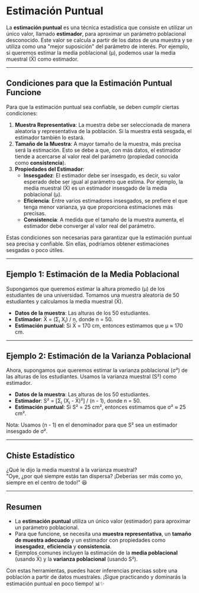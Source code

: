 # Estimación Puntual

La **estimación puntual** es una técnica estadística que consiste en utilizar un único valor, llamado **estimador**, para aproximar un parámetro poblacional desconocido. Este valor se calcula a partir de los datos de una muestra y se utiliza como una "mejor suposición" del parámetro de interés. Por ejemplo, si queremos estimar la media poblacional (μ), podemos usar la media muestral (X̄) como estimador.

---

## Condiciones para que la Estimación Puntual Funcione

Para que la estimación puntual sea confiable, se deben cumplir ciertas condiciones:

1. **Muestra Representativa**: La muestra debe ser seleccionada de manera aleatoria y representativa de la población. Si la muestra está sesgada, el estimador también lo estará.
2. **Tamaño de la Muestra**: A mayor tamaño de la muestra, más precisa será la estimación. Esto se debe a que, con más datos, el estimador tiende a acercarse al valor real del parámetro (propiedad conocida como **consistencia**).
3. **Propiedades del Estimador**:
   - **Insesgadez**: El estimador debe ser insesgado, es decir, su valor esperado debe ser igual al parámetro que estima. Por ejemplo, la media muestral (X̄) es un estimador insesgado de la media poblacional (μ).
   - **Eficiencia**: Entre varios estimadores insesgados, se prefiere el que tenga menor varianza, ya que proporciona estimaciones más precisas.
   - **Consistencia**: A medida que el tamaño de la muestra aumenta, el estimador debe converger al valor real del parámetro.

Estas condiciones son necesarias para garantizar que la estimación puntual sea precisa y confiable. Sin ellas, podríamos obtener estimaciones sesgadas o poco útiles.

---

## Ejemplo 1: Estimación de la Media Poblacional

Supongamos que queremos estimar la altura promedio (μ) de los estudiantes de una universidad. Tomamos una muestra aleatoria de 50 estudiantes y calculamos la media muestral (X̄).

- **Datos de la muestra**: Las alturas de los 50 estudiantes.
- **Estimador**: X̄ = (Σⱼ Xⱼ) / n, donde n = 50.
- **Estimación puntual**: Si X̄ = 170 cm, entonces estimamos que μ ≈ 170 cm.

---

## Ejemplo 2: Estimación de la Varianza Poblacional

Ahora, supongamos que queremos estimar la varianza poblacional (σ²) de las alturas de los estudiantes. Usamos la varianza muestral (S²) como estimador.

- **Datos de la muestra**: Las alturas de los 50 estudiantes.
- **Estimador**: S² = [Σⱼ (Xⱼ - X̄)²] / (n - 1), donde n = 50.
- **Estimación puntual**: Si S² = 25 cm², entonces estimamos que σ² ≈ 25 cm².

Nota: Usamos (n - 1) en el denominador para que S² sea un estimador insesgado de σ².

---

## Chiste Estadístico

¿Qué le dijo la media muestral a la varianza muestral?  
"Oye, ¿por qué siempre estás tan dispersa? ¡Deberías ser más como yo, siempre en el centro de todo!" 😆

---

## Resumen

- La **estimación puntual** utiliza un único valor (estimador) para aproximar un parámetro poblacional.
- Para que funcione, se necesita una **muestra representativa**, un **tamaño de muestra adecuado** y un estimador con propiedades como **insesgadez**, **eficiencia** y **consistencia**.
- Ejemplos comunes incluyen la estimación de la **media poblacional** (usando X̄) y la **varianza poblacional** (usando S²).

Con estas herramientas, puedes hacer inferencias precisas sobre una población a partir de datos muestrales. ¡Sigue practicando y dominarás la estimación puntual en poco tiempo! 📊✨